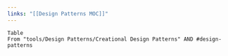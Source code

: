 ```yaml
---
links: "[[Design Patterns MOC]]"
---
```


```dataview
Table 
From "tools/Design Patterns/Creational Design Patterns" AND #design-patterns 
```
